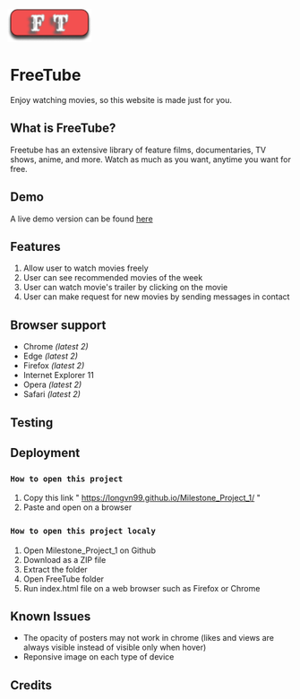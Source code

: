 [<img alt='FreeTube logo' src="assets/images/logo.png" style="margin: 0;position:relative;left:-1%;width:150px;">](#)

# FreeTube

Enjoy watching movies, so this website is made just for you.

## What is FreeTube?
Freetube has an extensive library of feature films, documentaries, TV shows, anime, and more. Watch as much as you want, anytime you want for free.

## Demo
A live demo version can be found
[here](https://longvn99.github.io/Milestone_Project_1/)

## Features

1. Allow user to watch movies freely
1. User can see recommended movies of the week
1. User can watch movie's trailer by clicking on the movie
1. User can make request for new movies by sending messages in contact

## Browser support

* Chrome *(latest 2)*
* Edge *(latest 2)*
* Firefox *(latest 2)*
* Internet Explorer 11
* Opera *(latest 2)*
* Safari *(latest 2)*

## Testing

## Deployment

### `How to open this project`
1. Copy this link " https://longvn99.github.io/Milestone_Project_1/ "
1. Paste and open on a browser

### `How to open this project localy`

1. Open Milestone_Project_1 on Github 
1. Download as a ZIP file
1. Extract the folder
1. Open FreeTube folder
1. Run index.html file on a web browser such as Firefox or Chrome




  

## Known Issues
* The opacity of posters may not work in chrome (likes and views are always visible instead of visible only when hover)
* Reponsive image on each type of device 
## Credits
